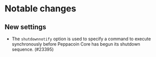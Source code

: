 Notable changes
===============

New settings
------------

- The `shutdownnotify` option is used to specify a command to execute synchronously
before Peppacoin Core has begun its shutdown sequence. (#23395)
